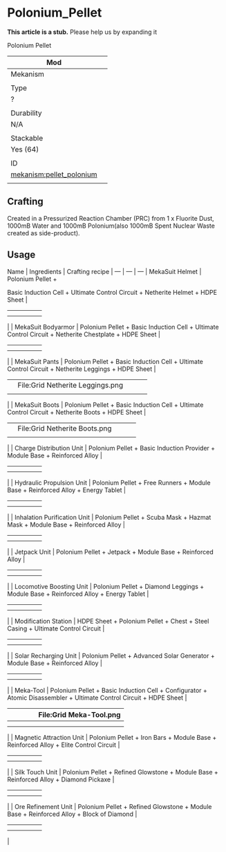 # Polonium_Pellet

**This article is a stub.**
Please help us by expanding it

Polonium Pellet

| Mod |  |
| --- | --- |
| Mekanism |  |
|  |  |
| Type |  |
| ? |  |
|  |  |
| Durability |  |
| N/A |  |
|  |  |
| Stackable |  |
| Yes (64) |  |
|  |  |
| ID |  |
| <mekanism:pellet_polonium> |  |
|  |  |

## Crafting

Created in a Pressurized Reaction Chamber (PRC) from 1 x Fluorite Dust, 1000mB Water and 1000mB Polonium(also 1000mB Spent Nuclear Waste created as side-product).

## Usage

Name | Ingredients | Crafting recipe |
— | — | — |
MekaSuit Helmet | Polonium Pellet +

Basic Induction Cell + Ultimate Control Circuit + Netherite Helmet + HDPE Sheet |

|  |  |  |  |  |
| --- | --- | --- | --- | --- |
|  |  |  |  |  |
|  |  |  |  |  |

| | MekaSuit Bodyarmor | Polonium Pellet + Basic Induction Cell + Ultimate Control Circuit + Netherite Chestplate + HDPE Sheet |

|  |  |  |  |  |
| --- | --- | --- | --- | --- |
|  |  |  |  |  |
|  |  |  |  |  |

| | MekaSuit Pants | Polonium Pellet + Basic Induction Cell + Ultimate Control Circuit + Netherite Leggings + HDPE Sheet |

|  |  |  |  |  |
| --- | --- | --- | --- | --- |
|  | File:Grid Netherite Leggings.png |  |  |  |
|  |  |  |  |  |

| | MekaSuit Boots | Polonium Pellet + Basic Induction Cell + Ultimate Control Circuit + Netherite Boots + HDPE Sheet |

|  |  |  |  |  |
| --- | --- | --- | --- | --- |
|  | File:Grid Netherite Boots.png |  |  |  |
|  |  |  |  |  |

| | Charge Distribution Unit | Polonium Pellet + Basic Induction Provider + Module Base + Reinforced Alloy |

|  |  |  |  |  |
| --- | --- | --- | --- | --- |
|  |  |  |  |  |
|  |  |  |  |  |

| | Hydraulic Propulsion Unit | Polonium Pellet + Free Runners + Module Base + Reinforced Alloy + Energy Tablet |

|  |  |  |  |  |
| --- | --- | --- | --- | --- |
|  |  |  |  |  |
|  |  |  |  |  |

| | Inhalation Purification Unit | Polonium Pellet + Scuba Mask + Hazmat Mask + Module Base + Reinforced Alloy |

|  |  |  |  |  |
| --- | --- | --- | --- | --- |
|  |  |  |  |  |
|  |  |  |  |  |

| | Jetpack Unit | Polonium Pellet + Jetpack + Module Base + Reinforced Alloy |

|  |  |  |  |  |
| --- | --- | --- | --- | --- |
|  |  |  |  |  |
|  |  |  |  |  |

| | Locomotive Boosting Unit | Polonium Pellet + Diamond Leggings + Module Base + Reinforced Alloy + Energy Tablet |

|  |  |  |  |  |
| --- | --- | --- | --- | --- |
|  |  |  |  |  |
|  |  |  |  |  |

| | Modification Station | HDPE Sheet + Polonium Pellet + Chest + Steel Casing + Ultimate Control Circuit |

|  |  |  |  |  |
| --- | --- | --- | --- | --- |
|  |  |  |  |  |
|  |  |  |  |  |

| | Solar Recharging Unit | Polonium Pellet + Advanced Solar Generator + Module Base + Reinforced Alloy |

|  |  |  |  |  |
| --- | --- | --- | --- | --- |
|  |  |  |  |  |
|  |  |  |  |  |

| | Meka-Tool | Polonium Pellet + Basic Induction Cell + Configurator + Atomic Disassembler + Ultimate Control Circuit + HDPE Sheet |

|  |  |  |  | File:Grid Meka-Tool.png |
| --- | --- | --- | --- | --- |
|  |  |  |  |  |
|  |  |  |  |  |

| | Magnetic Attraction Unit | Polonium Pellet + Iron Bars + Module Base + Reinforced Alloy + Elite Control Circuit |

|  |  |  |  |  |
| --- | --- | --- | --- | --- |
|  |  |  |  |  |
|  |  |  |  |  |

| | Silk Touch Unit | Polonium Pellet + Refined Glowstone + Module Base + Reinforced Alloy + Diamond Pickaxe |

|  |  |  |  |  |
| --- | --- | --- | --- | --- |
|  |  |  |  |  |
|  |  |  |  |  |

| | Ore Refinement Unit | Polonium Pellet + Refined Glowstone + Module Base + Reinforced Alloy + Block of Diamond |

|  |  |  |  |  |
| --- | --- | --- | --- | --- |
|  |  |  |  |  |
|  |  |  |  |  |

|